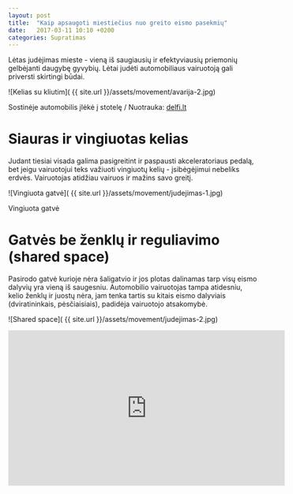 ```yaml
---
layout: post
title:  "Kaip apsaugoti miestiečius nuo greito eismo pasekmių"
date:   2017-03-11 10:10 +0200
categories: Supratimas
---
```

Lėtas judėjimas mieste - vieną iš saugiausių ir efektyviausių 
priemonių gelbėjanti daugybę gyvybių. Lėtai judėti automobiliaus 
vairuotoją gali priversti skirtingi būdai.

![Kelias su kliutim]( {{ site.url }}/assets/movement/avarija-2.jpg)
<div class="lighter smaller" style="margin:0 0 24px;">Sostinėje automobilis įlėkė į stotelę / Nuotrauka: <a href="http://www.delfi.lt/news/daily/crime/sostineje-automobilis-ileke-i-stotele-suzalotuosius-gelbejo-vyriausybes-rumus-saugantys-pareigunai.d?id=69311086">delfi.lt</a></div>

# Siauras ir vingiuotas kelias

Judant tiesiai visada galima pasigreitint ir paspausti akceleratoriaus pedalą, bet jeigu vairuotojui
teks važiuoti vingiuotų kelių - įsibėgėjimui nebeliks erdvės. Vairuotojas atidžiau vairuos ir mažins savo greitį.

![Vingiuota gatvė]( {{ site.url }}/assets/movement/judejimas-1.jpg)
<div class="lighter smaller" style="margin:0 0 24px;">Vingiuota gatvė</div>

# Gatvės be ženklų ir reguliavimo (shared space)
Pasirodo gatvė kurioje nėra šaligatvio ir jos plotas dalinamas tarp visų eismo dalyvių yra vieną iš saugesniu.
Automobilio vairuotojas tampa atidesniu, kelio ženklų ir juostų nėra, jam tenka tartis su kitais eismo dalyviais (dviratininkais, pėsčiaisiais), 
padidėja vairuotojo atsakomybė.

![Shared space]( {{ site.url }}/assets/movement/judejimas-2.jpg)

<div class="video-container">
<iframe width="560" height="315" src="https://www.youtube.com/embed/8OwcS9Gvgmg" frameborder="0" allowfullscreen></iframe>
</div>

